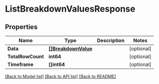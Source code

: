# ListBreakdownValuesResponse

## Properties
Name | Type | Description | Notes
------------ | ------------- | ------------- | -------------
**Data** | [**[]BreakdownValue**](BreakdownValue.md) |  | [optional] 
**TotalRowCount** | **int64** |  | [optional] 
**Timeframe** | **[]int64** |  | [optional] 

[[Back to Model list]](../README.md#documentation-for-models) [[Back to API list]](../README.md#documentation-for-api-endpoints) [[Back to README]](../README.md)


